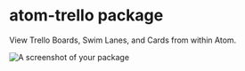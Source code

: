 # atom-trello package

View Trello Boards, Swim Lanes, and Cards from within Atom.

![A screenshot of your package](https://cloud.githubusercontent.com/assets/3884266/9296528/bae91cf8-445c-11e5-940f-dc8b2466102e.png)
